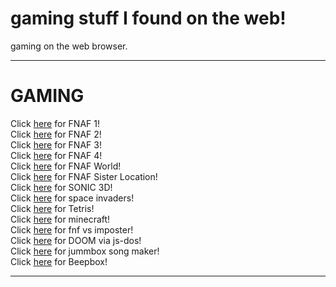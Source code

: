 # gaming stuff I found on the web!
gaming on the web browser.<br>
<hr>

# GAMING
Click [here](https://irv77.github.io/hd_fnaf/1/) for FNAF 1!<br>
Click [here](https://irv77.github.io/hd_fnaf/2/) for FNAF 2!<br>
Click [here](https://irv77.github.io/hd_fnaf/3/) for FNAF 3!<br>
Click [here](https://irv77.github.io/hd_fnaf/4/) for FNAF 4!<br>
Click [here](https://irv77.github.io/hd_fnaf/w/) for FNAF World!<br>
Click [here](https://irv77.github.io/hd_fnaf/sl/) for FNAF Sister Location!<br>
Click [here](https://vinmannie.github.io/srb2web/) for SONIC 3D!<br>
Click [here](https://archive.org/details/arcade_invaders) for space invaders!<br>
Click [here](https://archive.org/details/arcade_tetris) for Tetris!<br>
Click [here](https://d1tm91r4ytbt54.cloudfront.net/2779cbcb-a02f-48a3-9e2e-95a8d123d165/1685483461665/web/index.html) for minecraft!<br> 
Click [here](https://ggl22.github.io/impostor-v3/) for fnf vs imposter!<br> 
Click [here]([https://thedoggybrad.github.io/doom_on_js-dos/](https://www.beepbox.co/)) for DOOM via js-dos!<br> 
Click [here](https://jummb.us/) for jummbox song maker!<br> 
Click [here](https://www.beepbox.co/) for Beepbox!<br> 
 
 <hr>

